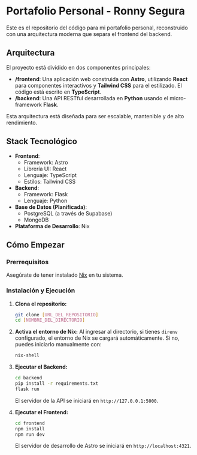 # Portafolio Personal - Ronny Segura

Este es el repositorio del código para mi portafolio personal, reconstruido con una arquitectura moderna que separa el frontend del backend.

## Arquitectura

El proyecto está dividido en dos componentes principales:

-   **/frontend**: Una aplicación web construida con **Astro**, utilizando **React** para componentes interactivos y **Tailwind CSS** para el estilizado. El código está escrito en **TypeScript**.
-   **/backend**: Una API RESTful desarrollada en **Python** usando el micro-framework **Flask**.

Esta arquitectura está diseñada para ser escalable, mantenible y de alto rendimiento.

## Stack Tecnológico

-   **Frontend**:
    -   Framework: Astro
    -   Librería UI: React
    -   Lenguaje: TypeScript
    -   Estilos: Tailwind CSS
-   **Backend**:
    -   Framework: Flask
    -   Lenguaje: Python
-   **Base de Datos (Planificada)**:
    -   PostgreSQL (a través de Supabase)
    -   MongoDB
-   **Plataforma de Desarrollo**: Nix

## Cómo Empezar

### Prerrequisitos

Asegúrate de tener instalado [Nix](https://nixos.org/download.html) en tu sistema.

### Instalación y Ejecución

1.  **Clona el repositorio:**
    ```bash
    git clone [URL_DEL_REPOSITORIO]
    cd [NOMBRE_DEL_DIRECTORIO]
    ```

2.  **Activa el entorno de Nix:**
    Al ingresar al directorio, si tienes `direnv` configurado, el entorno de Nix se cargará automáticamente. Si no, puedes iniciarlo manualmente con:
    ```bash
    nix-shell
    ```

3.  **Ejecutar el Backend:**
    ```bash
    cd backend
    pip install -r requirements.txt
    flask run
    ```
    El servidor de la API se iniciará en `http://127.0.0.1:5000`.

4.  **Ejecutar el Frontend:**
    ```bash
    cd frontend
    npm install
    npm run dev
    ```
    El servidor de desarrollo de Astro se iniciará en `http://localhost:4321`.


